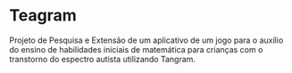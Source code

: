 # Teagram
Projeto de Pesquisa e Extensão de um aplicativo de um jogo para o auxílio do ensino de habilidades iniciais de matemática para crianças com o  transtorno do espectro autista utilizando Tangram. 
